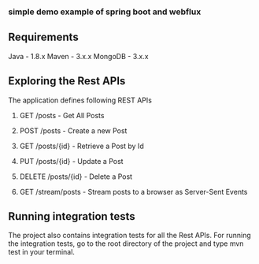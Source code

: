 ### simple demo example of spring boot and webflux ###

## Requirements
Java - 1.8.x
Maven - 3.x.x
MongoDB - 3.x.x

## Exploring the Rest APIs
The application defines following REST APIs

1. GET /posts - Get All Posts

2. POST /posts - Create a new Post

3. GET /posts/{id} - Retrieve a Post by Id

3. PUT /posts/{id} - Update a Post

4. DELETE /posts/{id} - Delete a Post

5. GET /stream/posts - Stream posts to a browser as Server-Sent Events

## Running integration tests
The project also contains integration tests for all the Rest APIs. For running the integration tests, go to the root directory of the project and type mvn test in your terminal.
